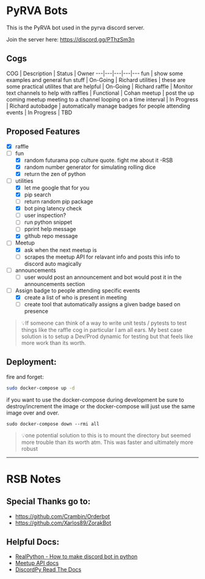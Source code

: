 # PyRVA Bots
This is the PyRVA bot used in the pyrva discord server. 

Join the server here: https://discord.gg/PThzSm3n

## Cogs
COG | Description | Status | Owner
---|---|---|---|---
fun | show some examples and general fun stuff | On-Going | Richard
utilities | these are some practical utilites that are helpful | On-Going | Richard
raffle | Monitor text channels to help with raffles | Functional | Cohan
meetup | post the up coming meetup meeting to a channel looping on a time  interval | In Progress | Richard
autobadge | automatically manage badges for people attending events | In Progress | TBD

## Proposed Features

- [X] raffle
- [ ] fun
	- [X] random futurama pop culture quote. fight me about it -RSB
	- [X] random number generator for simulating rolling dice
	- [X] return the zen of python
- [ ] utilities
	- [X] let me google that for you
	- [X] pip search
	- [ ] return random pip package
	- [X] bot ping latency check
	- [ ] user inspection?
	- [ ] run python snippet
	- [ ] pprint help message
	- [X] github repo message
- [ ] Meetup
	- [X] ask when the next meetup is
    - [ ] scrapes the meetup API for relavant info and posts this info to discord auto magically
- [ ] announcements
	- [ ] user would post an announcement and bot would post it in the announcements section
- [ ] Assign badge to people attending specific events
	- [X] create a list of who is present in meeting
	- [ ] create tool that automatically assigns a given badge based on presence

> 💡If someone can think of a way to write unit tests / pytests to test things like the raffle cog in particular I am all ears. My best case solution is to setup a Dev/Prod dynamic for testing but that feels like more work than its worth. 

## Deployment:

fire and forget:
```zsh
sudo docker-compose up -d
```

if you want to use the docker-compose during development be sure to destroy/increment the image or the docker-compose will just use the same image over and over. 
```
sudo docker-compose down --rmi all
```
> 💡one potential solution to this is to mount the directory but seemed more trouble than its worth atm. This was faster and ultimately more robust


---
# RSB Notes

## Special Thanks go to: 
- https://github.com/Crambin/Orderbot
- https://github.com/Xarlos89/ZorakBot
## Helpful Docs:
- [RealPython - How to make discord bot in python](https://realpython.com/how-to-make-a-discord-bot-python/#how-to-make-a-discord-bot-in-python)
- [Meetup API docs](https://secure.meetup.com/meetup_api/console/)
- [DiscordPy Read The Docs](https://discordpy.readthedocs.io/en/latest/index.html)
